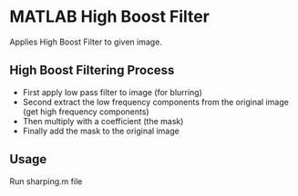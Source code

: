 # MATLAB High Boost Filter
Applies High Boost Filter to given image. 
## High Boost Filtering Process
- First apply low pass filter to image (for blurring)
- Second extract the low frequency components from the original image (get high frequency components)
- Then multiply with a coefficient (the mask)
- Finally add the mask to the original image
## Usage
Run sharping.m file
